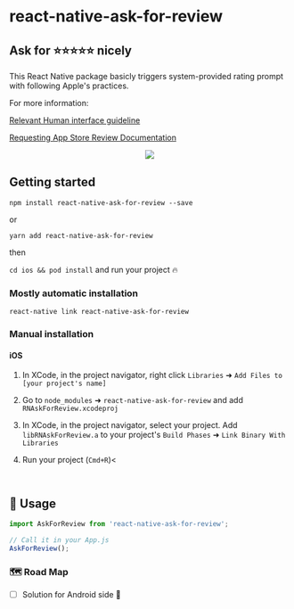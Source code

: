 
# react-native-ask-for-review

##  Ask for ⭐️⭐️⭐️⭐️⭐️ nicely

This React Native package basicly triggers system-provided rating prompt with following Apple's practices.

For more information:

[Relevant Human interface guideline](https://developer.apple.com/design/human-interface-guidelines/ios/system-capabilities/ratings-and-reviews/)

[Requesting App Store Review Documentation](https://developer.apple.com/documentation/storekit/skstorereviewcontroller/requesting_app_store_reviews)


<div align="center">
	<img src="https://imgur.com/f7a4eEX.png" />
</div>


## Getting started

`npm install react-native-ask-for-review --save`

or

`yarn add react-native-ask-for-review`

then

`cd ios && pod install` and run your project 🔥

### Mostly automatic installation

`react-native link react-native-ask-for-review`

### Manual installation


#### iOS

1. In XCode, in the project navigator, right click `Libraries` ➜ `Add Files to [your project's name]`
2. Go to `node_modules` ➜ `react-native-ask-for-review` and add `RNAskForReview.xcodeproj`
3. In XCode, in the project navigator, select your project. Add `libRNAskForReview.a` to your project's `Build Phases` ➜ `Link Binary With Libraries`
4. Run your project (`Cmd+R`)<

  	```


## 🧠 Usage
```javascript
import AskForReview from 'react-native-ask-for-review';

// Call it in your App.js
AskForReview();
```

 ### 🗺 Road Map

- [ ] Solution for Android side 🤔
